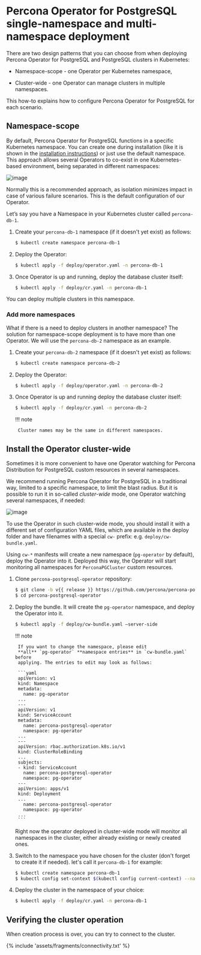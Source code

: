# Percona Operator for PostgreSQL single-namespace and multi-namespace deployment

There are two design patterns that you can choose from when deploying Percona Operator for PostgreSQL and PostgreSQL clusters in Kubernetes:

* Namespace-scope - one Operator per Kubernetes namespace,

* Cluster-wide - one Operator can manage clusters in multiple namespaces.

This how-to explains how to configure Percona Operator for PostgreSQL for each scenario.

## Namespace-scope

By default, Percona Operator for PostgreSQL functions in a specific Kubernetes namespace. You can
create one during installation (like it is shown in the
[installation instructions](kubernetes.md#install-kubernetes)) or just use the default namespace. This approach allows several Operators to co-exist in one Kubernetes-based environment, being separated in different namespaces:

![image](assets/images/cluster-wide-1.svg)

Normally this is a recommended approach, as isolation minimizes impact in case of various failure scenarios. This is the default configuration of our Operator.

Let’s say you have a Namespace in your Kubernetes cluster called `percona-db-1`.

1. Create your `percona-db-1` namespace (if it doesn't yet exist) as follows:

    ``` {.bash data-prompt="$" }
    $ kubectl create namespace percona-db-1
    ```

2. Deploy the Operator:

    ``` {.bash data-prompt="$" }
    $ kubectl apply -f deploy/operator.yaml -n percona-db-1
    ```

3. Once Operator is up and running, deploy the database cluster itself:

    ``` {.bash data-prompt="$" }
    $ kubectl apply -f deploy/cr.yaml -n percona-db-1
    ```

You can deploy multiple clusters in this namespace.

### Add more namespaces

What if there is a need to deploy clusters in another namespace? The solution for namespace-scope deployment is to have more than one Operator. We will use the `percona-db-2` namespace as an example.

1. Create your `percona-db-2` namespace (if it doesn't yet exist) as follows:

    ``` {.bash data-prompt="$" }
    $ kubectl create namespace percona-db-2
    ```

2. Deploy the Operator:

    ``` {.bash data-prompt="$" }
    $ kubectl apply -f deploy/operator.yaml -n percona-db-2
    ```

3. Once Operator is up and running deploy the database cluster itself:

    ``` {.bash data-prompt="$" }
    $ kubectl apply -f deploy/cr.yaml -n percona-db-2
    ```

    !!! note

        Cluster names may be the same in different namespaces.

## Install the Operator cluster-wide

Sometimes it is more convenient to have one Operator watching for
Percona Distribution for PostgreSQL custom resources in several namespaces.

We recommend running Percona Operator for PostgreSQL in a traditional way,
limited to a specific namespace, to limit the blast radius. But it is possible
to run it in so-called *cluster-wide* mode, one Operator watching several
namespaces, if needed:

![image](assets/images/cluster-wide-2.svg)

To use the Operator in such cluster-wide mode, you should install it with a
different set of configuration YAML files, which are available in the deploy
folder and have filenames with a special `cw-` prefix: e.g.
`deploy/cw-bundle.yaml`.

Using `cw-*` manifests will create a new namespace (`pg-operator` by default),
deploy the Operator into it. Deployed this way, the Operator will start
monitoring all namespaces for `PerconaPGCluster` custom resources.

1. Clone `percona-postgresql-operator` repository:

    ``` {.bash data-prompt="$" }
    $ git clone -b v{{ release }} https://github.com/percona/percona-postgresql-operator
    $ cd percona-postgresql-operator
    ```

2. Deploy the bundle. It will create the `pg-operator` namespace, and deploy the
    Operator into it.

    ``` {.bash data-prompt="$" }
    $ kubectl apply -f deploy/cw-bundle.yaml –server-side
    ```

    !!! note

        If you want to change the namespace, please edit
        **all** `pg-operator` **namespace entries** in `cw-bundle.yaml` before
        applying. The entries to edit may look as follows:

        ```yaml
        apiVersion: v1
        kind: Namespace
        metadata:
          name: pg-operator
        ...
        ---
        apiVersion: v1
        kind: ServiceAccount
        metadata:
          name: percona-postgresql-operator
          namespace: pg-operator
        ...
        ---
        apiVersion: rbac.authorization.k8s.io/v1
        kind: ClusterRoleBinding
        ...
        subjects:
        - kind: ServiceAccount
          name: percona-postgresql-operator
          namespace: pg-operator
        ---
        apiVersion: apps/v1
        kind: Deployment
        ...
          name: percona-postgresql-operator
          namespace: pg-operator
        ...
        ```

    Right now the operator deployed in cluster-wide mode will monitor all
    namespaces in the cluster, either already existing or newly created ones.

3. Switch to the namespace you have chosen for the cluster (don't forget to
    create it if needed). let's call it `percona-db-1` for example:
    
    ``` {.bash data-prompt="$" }
    $ kubectl create namespace percona-db-1
    $ kubectl config set-context $(kubectl config current-context) --namespace=percona-db-1
    ```
    
4.  Deploy the cluster in the namespace of your choice:

    ``` {.bash data-prompt="$" }
    $ kubectl apply -f deploy/cr.yaml -n percona-db-1
    ```

## Verifying the cluster operation

When creation process is over, you can try to connect to the cluster.

{% include 'assets/fragments/connectivity.txt' %}


